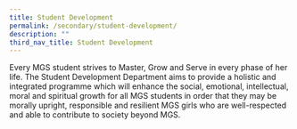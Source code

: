 ```yaml
---
title: Student Development
permalink: /secondary/student-development/
description: ""
third_nav_title: Student Development
---
```





Every MGS student strives to Master, Grow and Serve in every phase of her life. The Student Development Department aims to provide a holistic and integrated programme which will enhance the social, emotional, intellectual, moral and spiritual growth for all MGS students in order that they may be morally upright, responsible and resilient MGS girls who are well-respected and able to contribute to society beyond MGS.